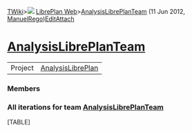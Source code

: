 [TWiki](Main_WebHome)&gt;![](/twiki/pub/TWiki/TWikiDocGraphics/web-bg-small.gif) [LibrePlan Web](LibrePlan_WebHome)&gt;[AnalysisLibrePlanTeam](LibrePlan_AnalysisLibrePlanTeam "Topic revision: 3 (11 Jun 2012 - 09:59:40)") (11 Jun 2012, [ManuelRego](Main_ManuelRego))[Edit](LibrePlan_AnalysisLibrePlanTeam?t=1520343625 "Edit this topic text")[Attach](/twiki/bin/attach/LibrePlan/AnalysisLibrePlanTeam "Attach an image or document to this topic")  

 [AnalysisLibrePlanTeam](LibrePlan_AnalysisLibrePlanTeam)
=========================================================

|         |                                                  |
|---------|--------------------------------------------------|
| Project | [AnalysisLibrePlan](LibrePlan_AnalysisLibrePlan) |

###  Members

###  All iterations for team [AnalysisLibrePlanTeam](LibrePlan_AnalysisLibrePlanTeam)

[TABLE]
